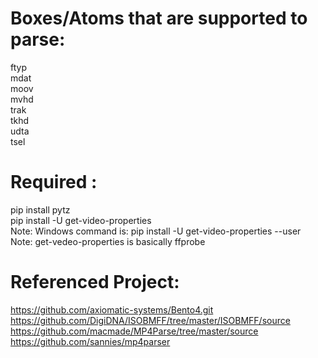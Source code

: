# Boxes/Atoms that are supported to parse:
ftyp  
mdat  
moov  
    mvhd  
    trak  
        tkhd  
        udta  
        tsel  

# Required :  
pip install pytz  
pip install -U get-video-properties  
Note: Windows command is: pip install -U get-video-properties --user  
Note: get-vedeo-properties is basically ffprobe

# Referenced Project: 
https://github.com/axiomatic-systems/Bento4.git  
https://github.com/DigiDNA/ISOBMFF/tree/master/ISOBMFF/source  
https://github.com/macmade/MP4Parse/tree/master/source  
https://github.com/sannies/mp4parser  
